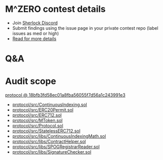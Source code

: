 
# M^ZERO contest details

- Join [Sherlock Discord](https://discord.gg/MABEWyASkp)
- Submit findings using the issue page in your private contest repo (label issues as med or high)
- [Read for more details](https://docs.sherlock.xyz/audits/watsons)

# Q&A

# Audit scope


[protocol @ 18bfb3fd58ec01a8fba56055f7d56a1c243991e3](https://github.com/MZero-Labs/protocol/tree/18bfb3fd58ec01a8fba56055f7d56a1c243991e3)
- [protocol/src/ContinuousIndexing.sol](protocol/src/ContinuousIndexing.sol)
- [protocol/src/ERC20Permit.sol](protocol/src/ERC20Permit.sol)
- [protocol/src/ERC712.sol](protocol/src/ERC712.sol)
- [protocol/src/MToken.sol](protocol/src/MToken.sol)
- [protocol/src/Protocol.sol](protocol/src/Protocol.sol)
- [protocol/src/StatelessERC712.sol](protocol/src/StatelessERC712.sol)
- [protocol/src/libs/ContinuousIndexingMath.sol](protocol/src/libs/ContinuousIndexingMath.sol)
- [protocol/src/libs/ContractHelper.sol](protocol/src/libs/ContractHelper.sol)
- [protocol/src/libs/SPOGRegistrarReader.sol](protocol/src/libs/SPOGRegistrarReader.sol)
- [protocol/src/libs/SignatureChecker.sol](protocol/src/libs/SignatureChecker.sol)


